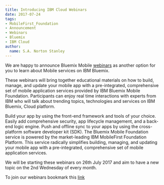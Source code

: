 ```yaml
---
title: Introducing IBM Cloud Webinars
date: 2017-07-24
tags:
- MobileFirst_Foundation
- Announcement
- Webinars
- Bluemix
- IBM Cloud
author:
  name: S.A. Norton Stanley
---
```

We are happy to announce Bluemix Mobile [webinars](http://ibm.biz/mobile-webinars)  as another option for you to learn about Mobile services on IBM Bluemix.

These webinars will bring together educational materials on how to  build, manage, and update your mobile app with a pre-integrated, comprehensive set of mobile application services provided by IBM Bluemix Mobile Foundation. Participants can enjoy real time interactions with experts from IBM who will talk about trending topics, technologies and services on IBM Bluemix, Cloud platform.

Build your app by using the front-end framework and tools of your choice. Easily add comprehensive security, app lifecycle management, and a back-end logic engine. Push and offline sync to your apps by using the cross-platform software developer kit (SDK). The Bluemix Mobile Foundation service is powered by the market-leading IBM MobileFirst Foundation Platform. This service radically simplifies building, managing, and updating your mobile app with a pre-integrated, comprehensive set of mobile application services.

We will be starting these webinars on 26th July 2017 and aim to have a new topic on the 2nd Wednesday of every month.

To join our webinars bookmark this [link](http://ibm.biz/mobile-webinars)


